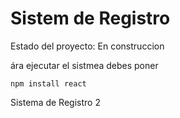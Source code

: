 <h1>Sistem de Registro</h1>

Estado del proyecto: En construccion

ára ejecutar el sistmea debes poner

```npm install react```

Sistema de Registro 2
